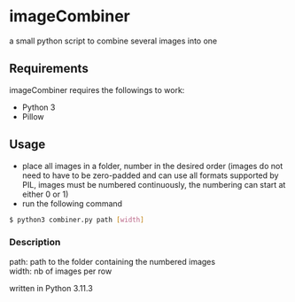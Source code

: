 # imageCombiner
a small python script to combine several images into one

## Requirements
imageCombiner requires the followings to work:
- Python 3
- Pillow

## Usage
- place all images in a folder, number in the desired order (images do not need to have to be zero-padded and can use all formats supported by PIL, images must be numbered continuously, the numbering can start at either 0 or 1)
- run the following command
```bash
$ python3 combiner.py path [width]
```

### Description
path: path to the folder containing the numbered images <br>
width: nb of images per row


written in Python 3.11.3
